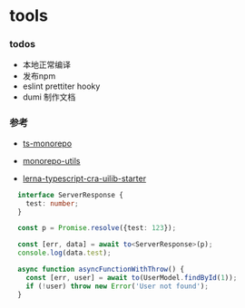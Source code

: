 # tools

### todos

* 本地正常编译
* 发布npm
* eslint prettiter hooky
* dumi 制作文档


### 参考

* [ts-monorepo](https://github.com/NiGhTTraX/ts-monorepo)

* [monorepo-utils](https://github.com/azu/monorepo-utils)

* [lerna-typescript-cra-uilib-starter
](https://github.com/shnydercom/lerna-typescript-cra-uilib-starter)

```ts
  interface ServerResponse {
    test: number;
  }

  const p = Promise.resolve({test: 123});

  const [err, data] = await to<ServerResponse>(p);
  console.log(data.test);

  async function asyncFunctionWithThrow() {
    const [err, user] = await to(UserModel.findById(1));
    if (!user) throw new Error('User not found');
  }
```